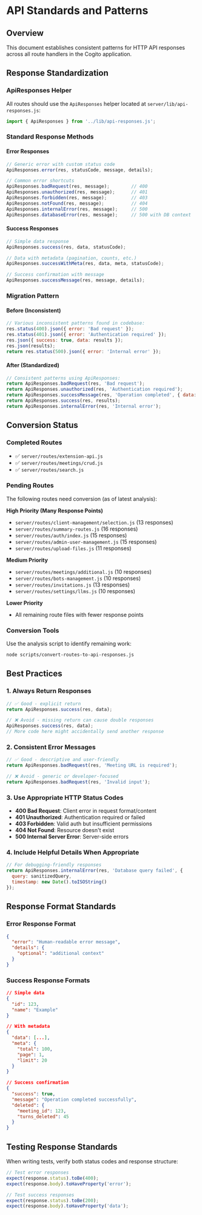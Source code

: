 # API Standards and Patterns

## Overview

This document establishes consistent patterns for HTTP API responses across all route handlers in the Cogito application.

## Response Standardization

### ApiResponses Helper

All routes should use the `ApiResponses` helper located at `server/lib/api-responses.js`:

```javascript
import { ApiResponses } from '../lib/api-responses.js';
```

### Standard Response Methods

#### Error Responses
```javascript
// Generic error with custom status code
ApiResponses.error(res, statusCode, message, details);

// Common error shortcuts
ApiResponses.badRequest(res, message);        // 400
ApiResponses.unauthorized(res, message);      // 401  
ApiResponses.forbidden(res, message);         // 403
ApiResponses.notFound(res, message);          // 404
ApiResponses.internalError(res, message);     // 500
ApiResponses.databaseError(res, message);     // 500 with DB context
```

#### Success Responses
```javascript
// Simple data response
ApiResponses.success(res, data, statusCode);

// Data with metadata (pagination, counts, etc.)
ApiResponses.successWithMeta(res, data, meta, statusCode);

// Success confirmation with message
ApiResponses.successMessage(res, message, details);
```

### Migration Pattern

#### Before (Inconsistent)
```javascript
// Various inconsistent patterns found in codebase:
res.status(400).json({ error: 'Bad request' });
res.status(401).json({ error: 'Authentication required' });
res.json({ success: true, data: results });
res.json(results);
return res.status(500).json({ error: 'Internal error' });
```

#### After (Standardized)
```javascript
// Consistent patterns using ApiResponses:
return ApiResponses.badRequest(res, 'Bad request');
return ApiResponses.unauthorized(res, 'Authentication required');
return ApiResponses.successMessage(res, 'Operation completed', { data: results });
return ApiResponses.success(res, results);
return ApiResponses.internalError(res, 'Internal error');
```

## Conversion Status

### Completed Routes
- ✅ `server/routes/extension-api.js`
- ✅ `server/routes/meetings/crud.js`
- ✅ `server/routes/search.js`

### Pending Routes
The following routes need conversion (as of latest analysis):

**High Priority (Many Response Points)**
- `server/routes/client-management/selection.js` (13 responses)
- `server/routes/summary-routes.js` (16 responses)
- `server/routes/auth/index.js` (15 responses)
- `server/routes/admin-user-management.js` (15 responses)
- `server/routes/upload-files.js` (11 responses)

**Medium Priority**
- `server/routes/meetings/additional.js` (10 responses)
- `server/routes/bots-management.js` (10 responses)
- `server/routes/invitations.js` (13 responses)
- `server/routes/settings/llms.js` (10 responses)

**Lower Priority**
- All remaining route files with fewer response points

### Conversion Tools

Use the analysis script to identify remaining work:
```bash
node scripts/convert-routes-to-api-responses.js
```

## Best Practices

### 1. Always Return Responses
```javascript
// ✅ Good - explicit return
return ApiResponses.success(res, data);

// ❌ Avoid - missing return can cause double responses
ApiResponses.success(res, data);
// More code here might accidentally send another response
```

### 2. Consistent Error Messages
```javascript
// ✅ Good - descriptive and user-friendly
return ApiResponses.badRequest(res, 'Meeting URL is required');

// ❌ Avoid - generic or developer-focused
return ApiResponses.badRequest(res, 'Invalid input');
```

### 3. Use Appropriate HTTP Status Codes
- **400 Bad Request**: Client error in request format/content
- **401 Unauthorized**: Authentication required or failed
- **403 Forbidden**: Valid auth but insufficient permissions  
- **404 Not Found**: Resource doesn't exist
- **500 Internal Server Error**: Server-side errors

### 4. Include Helpful Details When Appropriate
```javascript
// For debugging-friendly responses
return ApiResponses.internalError(res, 'Database query failed', {
  query: sanitizedQuery,
  timestamp: new Date().toISOString()
});
```

## Response Format Standards

### Error Response Format
```json
{
  "error": "Human-readable error message",
  "details": {
    "optional": "additional context"
  }
}
```

### Success Response Formats
```json
// Simple data
{
  "id": 123,
  "name": "Example"
}

// With metadata
{
  "data": [...],
  "meta": {
    "total": 100,
    "page": 1,
    "limit": 20
  }
}

// Success confirmation
{
  "success": true,
  "message": "Operation completed successfully",
  "deleted": {
    "meeting_id": 123,
    "turns_deleted": 45
  }
}
```

## Testing Response Standards

When writing tests, verify both status codes and response structure:

```javascript
// Test error responses
expect(response.status).toBe(400);
expect(response.body).toHaveProperty('error');

// Test success responses  
expect(response.status).toBe(200);
expect(response.body).toHaveProperty('data');
```